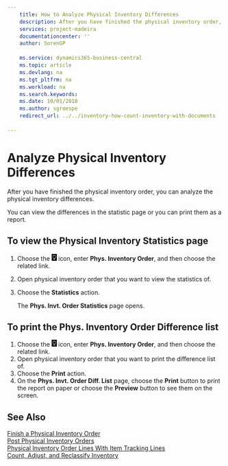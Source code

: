```yaml
---
    title: How to Analyze Physical Inventory Differences
    description: After you have finished the physical inventory order, you can analyze the physical inventory differences.
    services: project-madeira
    documentationcenter: ''
    author: SorenGP

    ms.service: dynamics365-business-central
    ms.topic: article
    ms.devlang: na
    ms.tgt_pltfrm: na
    ms.workload: na
    ms.search.keywords:
    ms.date: 10/01/2018
    ms.author: sgroespe
    redirect_url: ../../inventory-how-count-inventory-with-documents

---
```

# Analyze Physical Inventory Differences
After you have finished the physical inventory order, you can analyze the physical inventory differences.  

You can view the differences in the statistic page or you can print them as a report.  

## To view the Physical Inventory Statistics page  

1.  Choose the ![Search for Page or Report](../../media/ui-search/search_small.png "Search for Page or Report icon") icon, enter **Phys. Inventory Order**, and then choose the related link.  
2.  Open physical inventory order that you want to view the statistics of.  
3.  Choose the **Statistics** action.  

    The **Phys. Invt. Order Statistics** page opens.  

## To print the Phys. Inventory Order Difference list  

1.  Choose the ![Search for Page or Report](../../media/ui-search/search_small.png "Search for Page or Report icon") icon, enter **Phys. Inventory Order**, and then choose the related link.  
2.  Open physical inventory order that you want to print the difference list of.  
3.  Choose the **Print** action.  
4.  On the **Phys. Invt. Order Diff. List** page, choose the **Print** button to print the report on paper or choose the **Preview** button to see them on the screen.  

## See Also  
 [Finish a Physical Inventory Order](how-to-finish-a-physical-inventory-order.md)   
 [Post Physical Inventory Orders](how-to-post-physical-inventory-orders.md)   
 [Physical Inventory Order Lines With Item Tracking Lines](physical-inventory-order-lines-with-item-tracking-lines.md)  
 [Count, Adjust, and Reclassify Inventory](../../inventory-how-count-adjust-reclassify.md)
